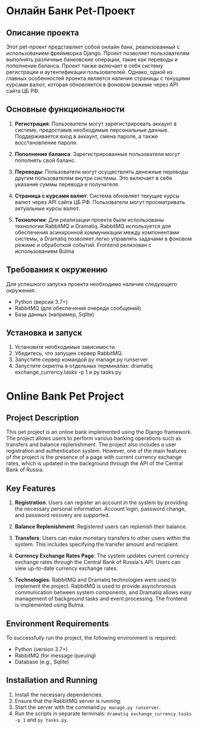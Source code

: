 # Онлайн Банк Pet-Проект

## Описание проекта
Этот pet-проект представляет собой онлайн банк, реализованный с использованием фреймворка Django. Проект позволяет пользователям выполнять различные банковские операции, такие как переводы и пополнение баланса. Проект также включает в себя систему регистрации и аутентификации пользователей. Однако, одной из главных особенностей проекта является наличие страницы с текущими курсами валют, которая обновляется в фоновом режиме через API сайта ЦБ РФ.

## Основные функциональности
1. **Регистрация**: Пользователи могут зарегистрировать аккаунт в системе, предоставив необходимые персональные данные. Поддерживается вход в аккаунт, смена пароля, а также восстановление пароля.

2. **Пополнение баланса**: Зарегистрированные пользователи могут пополнять свой баланс.

3. **Переводы**: Пользователи могут осуществлять денежные переводы другим пользователям внутри системы. Это включает в себя указание суммы перевода и получателя.

4. **Страница с курсами валют**: Система обновляет текущие курсы валют через API сайта ЦБ РФ. Пользователи могут просматривать актуальные курсы валют.

5. **Технологии**: Для реализации проекта были использованы технологии RabbitMQ и Dramatiq. RabbitMQ используется для обеспечения асинхронной коммуникации между компонентами системы, а Dramatiq позволяет легко управлять задачами в фоновом режиме и обработкой событий. Frontend релизован с использованием Bulma

## Требования к окружению
Для успешного запуска проекта необходимо наличие следующего окружения:

- Python (версия 3.7+)
- RabbitMQ (для обеспечения очереди сообщений)
- База данных (например, Sqlite)

## Установка и запуск
1. Установите необходимые зависимости.
2. Убедитесь, что запущен сервер RabbitMQ.
3. Запустите сервер командой py manage.py runserver
4. Запустите скрипты в отдельных терминалах: dramatiq exchange_currency.tasks -p 1 и py tasks.py

# Online Bank Pet Project

## Project Description
This pet project is an online bank implemented using the Django framework. The project allows users to perform various banking operations such as transfers and balance replenishment. The project also includes a user registration and authentication system. However, one of the main features of the project is the presence of a page with current currency exchange rates, which is updated in the background through the API of the Central Bank of Russia.

## Key Features
1. **Registration**: Users can register an account in the system by providing the necessary personal information. Account login, password change, and password recovery are supported.

2. **Balance Replenishment**: Registered users can replenish their balance.

3. **Transfers**: Users can make monetary transfers to other users within the system. This includes specifying the transfer amount and recipient.

4. **Currency Exchange Rates Page**: The system updates current currency exchange rates through the Central Bank of Russia's API. Users can view up-to-date currency exchange rates.

5. **Technologies**: RabbitMQ and Dramatiq technologies were used to implement the project. RabbitMQ is used to provide asynchronous communication between system components, and Dramatiq allows easy management of background tasks and event processing. The frontend is implemented using Bulma.

## Environment Requirements
To successfully run the project, the following environment is required:

- Python (version 3.7+)
- RabbitMQ (for message queuing)
- Database (e.g., Sqlite)

## Installation and Running
1. Install the necessary dependencies.
2. Ensure that the RabbitMQ server is running.
3. Start the server with the command `py manage.py runserver`.
4. Run the scripts in separate terminals: `dramatiq exchange_currency.tasks -p 1` and `py tasks.py`.

